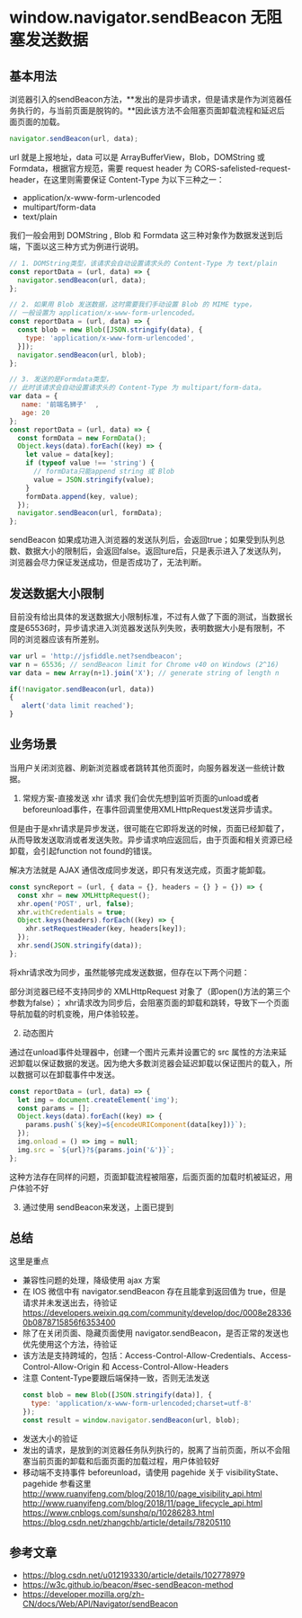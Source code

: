 # window.navigator.sendBeacon 无阻塞发送数据

## 基本用法

浏览器引入的sendBeacon方法，**发出的是异步请求，但是请求是作为浏览器任务执行的，与当前页面是脱钩的。**因此该方法不会阻塞页面卸载流程和延迟后面页面的加载。

```javascript
navigator.sendBeacon(url, data);
```


url 就是上报地址，data 可以是 ArrayBufferView，Blob，DOMString 或 Formdata，根据官方规范，需要 request header 为 CORS-safelisted-request-header，在这里则需要保证 Content-Type 为以下三种之一：

* application/x-www-form-urlencoded
* multipart/form-data
* text/plain

我们一般会用到 DOMString , Blob 和 Formdata 这三种对象作为数据发送到后端，下面以这三种方式为例进行说明。

```javascript
// 1. DOMString类型，该请求会自动设置请求头的 Content-Type 为 text/plain
const reportData = (url, data) => {
  navigator.sendBeacon(url, data);
};

// 2. 如果用 Blob 发送数据，这时需要我们手动设置 Blob 的 MIME type，
// 一般设置为 application/x-www-form-urlencoded。
const reportData = (url, data) => {
  const blob = new Blob([JSON.stringify(data), {
    type: 'application/x-www-form-urlencoded',
  }]);
  navigator.sendBeacon(url, blob);
};

// 3. 发送的是Formdata类型，
// 此时该请求会自动设置请求头的 Content-Type 为 multipart/form-data。
var data = {
   name: '前端名狮子'  ,
   age: 20
};
const reportData = (url, data) => {
  const formData = new FormData();
  Object.keys(data).forEach((key) => {
    let value = data[key];
    if (typeof value !== 'string') {
      // formData只能append string 或 Blob
      value = JSON.stringify(value);
    }
    formData.append(key, value);
  });
  navigator.sendBeacon(url, formData);
};
```

sendBeacon 如果成功进入浏览器的发送队列后，会返回true；如果受到队列总数、数据大小的限制后，会返回false。返回ture后，只是表示进入了发送队列，浏览器会尽力保证发送成功，但是否成功了，无法判断。

## 发送数据大小限制

目前没有给出具体的发送数据大小限制标准，不过有人做了下面的测试，当数据长度是65536时，异步请求进入浏览器发送队列失败，表明数据大小是有限制，不同的浏览器应该有所差别。

```javascript
var url = 'http://jsfiddle.net?sendbeacon';
var n = 65536; // sendBeacon limit for Chrome v40 on Windows (2^16)
var data = new Array(n+1).join('X'); // generate string of length n

if(!navigator.sendBeacon(url, data))
{
   alert('data limit reached');
}
```

## 业务场景

当用户关闭浏览器、刷新浏览器或者跳转其他页面时，向服务器发送一些统计数据。


1. 常规方案-直接发送 xhr 请求
  我们会优先想到监听页面的unload或者beforeunload事件，在事件回调里使用XMLHttpRequest发送异步请求。

  但是由于是xhr请求是异步发送，很可能在它即将发送的时候，页面已经卸载了，从而导致发送取消或者发送失败。异步请求响应返回后，由于页面和相关资源已经卸载，会引起function not found的错误。

  解决方法就是 AJAX 通信改成同步发送，即只有发送完成，页面才能卸载。

  ```javascript
  const syncReport = (url, { data = {}, headers = {} } = {}) => {
    const xhr = new XMLHttpRequest();
    xhr.open('POST', url, false);
    xhr.withCredentials = true;
    Object.keys(headers).forEach((key) => {
      xhr.setRequestHeader(key, headers[key]);
    });
    xhr.send(JSON.stringify(data));
  };
  ```

  将xhr请求改为同步，虽然能够完成发送数据，但存在以下两个问题：

  部分浏览器已经不支持同步的 XMLHttpRequest 对象了（即open()方法的第三个参数为false）；
  xhr请求改为同步后，会阻塞页面的卸载和跳转，导致下一个页面导航加载的时机变晚，用户体验较差。

2. 动态图片

  通过在unload事件处理器中，创建一个图片元素并设置它的 src 属性的方法来延迟卸载以保证数据的发送。因为绝大多数浏览器会延迟卸载以保证图片的载入，所以数据可以在卸载事件中发送。

  ```javascript
  const reportData = (url, data) => {
    let img = document.createElement('img');
    const params = [];
    Object.keys(data).forEach((key) => {
      params.push(`${key}=${encodeURIComponent(data[key])}`);
    });
    img.onload = () => img = null;
    img.src = `${url}?${params.join('&')}`;
  };
  ```
  这种方法存在同样的问题，页面卸载流程被阻塞，后面页面的加载时机被延迟，用户体验不好

3. 通过使用 sendBeacon来发送，上面已提到


## 总结

这里是重点

* 兼容性问题的处理，降级使用 ajax 方案
* 在 IOS 微信中有 navigator.sendBeacon 存在且能拿到返回值为 true，但是请求并未发送出去，待验证
  https://developers.weixin.qq.com/community/develop/doc/0008e283360b0878715856f6353400
* 除了在关闭页面、隐藏页面使用 navigator.sendBeacon，是否正常的发送也优先使用这个方法，待验证
* 该方法是支持跨域的，包括：Access-Control-Allow-Credentials、Access-Control-Allow-Origin 和 Access-Control-Allow-Headers
* 注意 Content-Type要跟后端保持一致，否则无法发送
  ```javascript
  const blob = new Blob([JSON.stringify(data)], {
    type: 'application/x-www-form-urlencoded;charset=utf-8'
  });
  const result = window.navigator.sendBeacon(url, blob);
  ```
* 发送大小的验证
* 发出的请求，是放到的浏览器任务队列执行的，脱离了当前页面，所以不会阻塞当前页面的卸载和后面页面的加载过程，用户体验较好
* 移动端不支持事件 beforeunload，请使用 pagehide
  关于 visibilityState、pagehide 参看这里
  http://www.ruanyifeng.com/blog/2018/10/page_visibility_api.html
  http://www.ruanyifeng.com/blog/2018/11/page_lifecycle_api.html
  https://www.cnblogs.com/sunshq/p/10286283.html
  https://blog.csdn.net/zhangchb/article/details/78205110


## 参考文章

* https://blog.csdn.net/u012193330/article/details/102778979
* https://w3c.github.io/beacon/#sec-sendBeacon-method
* https://developer.mozilla.org/zh-CN/docs/Web/API/Navigator/sendBeacon
